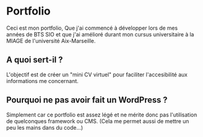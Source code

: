 # Portfolio

Ceci est mon portfolio, Que j'ai commencé à développer lors de mes années de BTS SIO et que j'ai amélioré durant mon cursus universitaire à la MIAGE de l'université Aix-Marseille.

## A quoi sert-il ?

L'objectif est de créer un "mini CV virtuel" pour faciliter l'accesibilité aux informations me concernant.

## Pourquoi ne pas avoir fait un WordPress ?

Simplement car ce portfolio est assez légé et ne mérite donc pas l'utilisation de quelconques framework ou CMS.
(Cela me permet aussi de mettre un peu les mains dans du code...)




